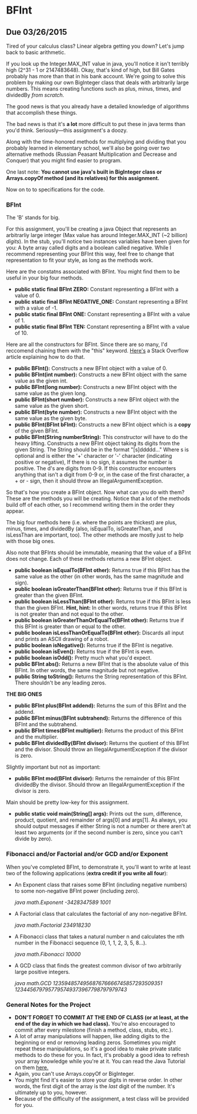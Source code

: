 # BFInt
## Due 03/26/2015

Tired of your calculus class? Linear algebra getting you down? Let's jump back to basic arithmetic.

If you look up the Integer.MAX_INT value in java, you'll notice it isn't terribly high (2^31 - 1 or 2147483648).
Okay, that's kind of high, but Bill Gates probably has more than that in his bank account. We're going to
solve this problem by making our own BigInteger class that deals with arbitrarily large numbers. This means creating
functions such as plus, minus, times, and dividedBy *from scratch.*

The good news is that you already have a detailed knowledge of algorithms that accomplish these things.

The bad news is that it's **a lot** more difficult to put these in java terms than you'd think.
Seriously—this assignment's a doozy.

Along with the time-honored methods for multiplying and dividing that you probably learned in elementary school,
we'll also be going over two alternative methods (Russian Peasant Multiplication and Decrease and Conquer)
that you might find easier to program.

One last note: **You cannot use java's built in BigInteger class or Arrays.copyOf method (and its relatives)
for this assignment.**

Now on to to specifications for the code.

### BFInt

The 'B' stands for big.

For this assignment, you'll be creating a java Object that represents an arbitrarliy large integer
(Max value has around Integer.MAX_INT (~2 billion) *digits*). In the stub, you'll notice
two instances variables have been given for you: A byte array called digits and a boolean called negative.
While I recommend representing your BFInt this way, feel free to change that representation to fit your style,
as long as the methods work.

Here are the constatns associated with BFInt. You  might find them to be useful in your big four methods.

* **public static final BFInt ZERO:** Constant representing a BFInt with a value of 0.
* **public static final BFInt NEGATIVE_ONE:** Constant representing a BFInt with a value of -1.
* **public static final BFInt ONE:** Constant representing a BFInt with a value of 1.
* **public static final BFInt TEN:** Constant representing a BFInt with a value of 10.

Here are all the constructors for BFInt. Since there are so many, I'd reccomend chaining them
with the "this" keyword. [Here's](http://stackoverflow.com/questions/285177/how-do-i-call-one-constructor-from-another-in-java)
a Stack Overflow article explaining how to do that.

* **public BFInt():** Constructs a new BFInt object with a value of 0.
* **public BFInt(int number):** Constructs a new BFInt object with the same value as the given int.
* **public BFInt(long number):** Constructs a new BFInt object with the same value as the given long.
* **public BFInt(short number):** Constructs a new BFInt object with the same value as the given short.
* **public BFInt(byte number):** Constructs a new BFInt object with the same value as the given byte.
* **public BFInt(BFInt bFInt):** Constructs a new BFInt object which is a **copy** of the given BFInt.
* **public BFInt(String numberString):** This constructor will have to do the heavy lifting.
Constructs a new BFInt object taking its digits from the given String. The String should be in the format
"[s]ddddd..." Where s is optional and is either the '+' character or '-' character (indicating positive or negative),
If there is no sign, it assumes the number is positive. The d's are digits from 0-9. If this constructor encounters anything
that isn't a digit from 0-9 or, in the case of the first character, a + or - sign, then it should
throw an IllegalArgumentException.

So that's how you create a BFInt object. Now what can you do with them? These are the methods you will be creating.
Notice that a lot of the methods build off of each other, so I recommend writing them in the order they appear.

The big four methods here (i.e. where the points are thickest) are plus, minus, times, and dividedBy (also, isEqualTo, isGreaterThan, and isLessThan
are important, too). The other methods are mostly just to help with those big ones.

Also note that BFInts should be immutable, meaning that the value of a BFInt does not change. Each of these methods
returns a new BFInt object.

* **public boolean isEqualTo(BFInt other):** Returns true if this BFInt has the same value as the other
(in other words, has the same magnitude and sign).
* **public boolean isGreaterThan(BFInt other):** Returns true if this BFInt is greater than the given BFInt.
* **public boolean isLessThan(BFInt other):** Returns true if this BFInt is less than the given BFInt.
**Hint, hint:** In other words, returns true if this BFInt is not greater than and  not equal to the other.
* **public boolean isGreaterThanOrEqualTo(BFInt other):** Returns true if this BFInt is greater than or equal to the other.
* **public boolean isLessThanOrEqualTo(BFInt other):** Discards all input and prints an ASCII drawing of a robot.
* **public boolean isNegative():** Returns true if the BFInt is negative.
* **public boolean isEven():** Returns true if the BFInt is even.
* **public boolean isOdd():** Pretty much what you'd expect.
* **public BFInt abs():** Returns a new BFInt that is the absolute value of this BFInt. In other words,
the same magnitude but not negative.
* **public String toString():** Returns the String representation of this BFInt. There shouldn't be any leading zeros.


**THE BIG ONES**

* **public BFInt plus(BFInt addend):** Returns the sum of this BFInt and the addend.
* **public BFInt minus(BFInt subtrahend):** Returns the difference of this BFInt and the subtrahend.
* **public BFInt times(BFInt multiplier):** Returns the product of this BFInt and the multiplier.
* **public BFInt dividedBy(BFInt divisor):** Returns the quotient of this BFInt and the divisor.
Should throw an IllegalArgumentException if the divisor is zero.

Slightly important but not as important:

* **public BFInt mod(BFInt divisor):** Returns the remainder of this BFInt dividedBy the divisor.
Should throw an IllegalArgumentException if the divisor is zero.

Main should be pretty low-key for this assignment.

* **public static void main(String[] args):** Prints out the sum, difference, product, quotient, and remainder of args[0] and args[1].
As always, you should output messages if either String is not a number or there aren't at least two arguments (or
if the second number is zero, since you can't divide by zero).

### Fibonacci and/or Factorial and/or GCD and/or Exponent

When you've completed BFInt, to demonstrate it, you'll want to write at
least two of the following applications (**extra credit if you write all four**):

* An Exponent class that raises some BFInt (including
    negative numbers) to some non-negative
    BFInt power (including zero).

    *java math.Exponent -3428347589 1001*

* A Factorial class that calculates the factorial of
    any non-negative BFInt.

    *java math.Factorial 234918230*

* A Fibonacci class that takes a natural number n
    and calculates the nth number in the Fibonacci
    sequence (0, 1, 1, 2, 3, 5, 8…).

    *java math.Fibonacci 10000*

* A GCD class that finds the greatest common divisor
    of two arbitrarily large positive integers.

    *java math.GCD 123594857495687676666745857293509351 1234456797957795749373967798797979743*

### General Notes for the Project

* **DON'T FORGET TO COMMIT AT THE END OF CLASS (or at least, at the end of the day in which we had class).**
    You're also encouraged to commit after every milestone (finish a method, class, stubs, etc.).
* A lot of array manipulations will happen, like adding digits to the beginning or end or
    removing leading zeros. Sometimes you might repeat these manipulations, so it's a good idea to make private static methods to do these for you.
    In fact, it's probably a good idea to refresh your array knowledge while you're at it. You can read the Java Tutorial
    on them [here.](http://docs.oracle.com/javase/tutorial/java/nutsandbolts/arrays.html)
* Again, you can't use Arrays.copyOf or BigInteger.
* You might find it's easier to store your digits in reverse order. In other words, the first digit of
    the array is the *last* digit of the number. It's ultimately up to you, however.
* Because of the difficulty of the assignment, a test class will be provided for you.
